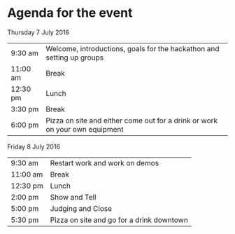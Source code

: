 # Agenda for the event

Thursday 7 July 2016

|               |              |
| ------------- | ------------- |
| 9:30 am       | Welcome, introductions, goals for the hackathon and setting up groups  |
| 11:00 am      | Break |
| 12:30 pm      | Lunch      |   
| 3:30 pm       | Break |
| 6:00 pm       | Pizza on site and either come out for a drink or work on your own equipment |

Friday 8 July 2016

|               |              |
| ------------- | ------------- |
| 9:30 am       | Restart work and work on demos |
| 11:00 am      | Break |
| 12:30 pm      | Lunch  |    
| 2:00 pm       | Show and Tell |
| 5:00 pm       | Judging and Close |
| 5:30 pm       | Pizza on site and go for a drink downtown |

